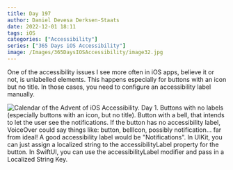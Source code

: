 ```yaml
---
title: Day 197
author: Daniel Devesa Derksen-Staats
date: 2022-12-01 18:11
tags: iOS
categories: ["Accessibility"]
series: ["365 Days iOS Accessibility"]
image: /Images/365DaysIOSAccessibility/image32.jpg
---
```


One of the accessibility issues I see more often in iOS apps, believe it or not, is unlabelled elements. This happens especially for buttons with an icon but no title. In those cases, you need to configure an accessibility label manually.

![Calendar of the Advent of iOS Accessibility. Day 1. Buttons with no labels (especially buttons with an icon, but no title). Button with a bell, that intends to let the user see the notifications. If the button has no accessibility label, VoiceOver could say things like: button, bellIcon, possibly notification... far from ideal! A good accessibility label would be "Notifications". In UIKit, you can just assign a localized string to the accessibilityLabel property for the button. In SwiftUI, you can use the accessibilityLabel modifier and pass in a Localized String Key.](/Images/365DaysIOSAccessibility/image32.jpg)